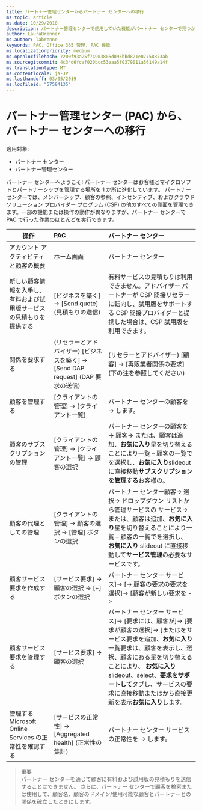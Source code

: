 ```yaml
---
title: パートナー管理センターからパートナー センターへの移行
ms.topic: article
ms.date: 10/29/2018
description: パートナー管理センターで使用していた機能がパートナー センターで見つかります
author: LauraBrenner
ms.author: labrenne
keywords: PAC, Office 365 管理, PAC 機能
ms.localizationpriority: medium
ms.openlocfilehash: 7200f93a25f74903805d095bbd821e07758873ab
ms.sourcegitcommit: 4c34d6fcaf020bcc53eaa5f0379011a56149a14f
ms.translationtype: MT
ms.contentlocale: ja-JP
ms.lasthandoff: 03/05/2019
ms.locfileid: "57584135"
---
```

# <a name="moving-from-partner-admin-center-pac-to-the-partner-center"></a>パートナー管理センター (PAC) から、パートナー センターへの移行

適用対象:
- パートナー センター
- パートナー管理センター

パートナー センターへようこそ! パートナー センターはお客様とマイクロソフトとパートナーシップを管理する場所を 1 か所に進化しています。 パートナー センターでは、メンバーシップ、顧客の参照、インセンティブ、およびクラウド ソリューション プロバイダー プログラム (CSP) の他のすべての側面を管理できます。一部の機能または操作の動作が異なりますが、パートナー センターで PAC で行った作業のほとんどを実行できます。 


|**操作**   |**PAC**   |**パートナー センター**   |
|--------------|:--------------|:---------------|
|アカウント アクティビティと顧客の概要|ホーム画面|パートナー センター|
|新しい顧客情報を入手し、有料および試用版サービスの見積もりを提供する|[ビジネスを築く] -> [Send quote] (見積もりの送信)|有料サービスの見積もりは利用できません。アドバイザー パートナーが CSP 間接リセラーに転向し、試用版をサポートする CSP 間接プロバイダーと提携した場合は、CSP 試用版を利用できます。 |
|関係を要求する|(リセラーとアドバイザー) [ビジネスを築く] -> [Send DAP request] (DAP 要求の送信)|(リセラーとアドバイザー) [顧客] -> [再販業者関係の要求] (下の注を参照してください)|
|顧客を管理する|[クライアントの管理] -> [クライアント一覧]|パートナー センターの顧客を -> します。|
|顧客のサブスクリプションの管理|[クライアントの管理] -> [クライアント一覧] -> 顧客の選択|パートナー センターの顧客を -> 顧客-> または、顧客は追加、**お気に入り**星を切り替えることにより一覧 – 顧客の一覧でを選択し、**お気に入り**slideoutに直接移動**サブスクリプションを管理する**お客様の。|
|顧客の代理としての管理|[クライアントの管理] -> 顧客の選択 -> [管理] ボタンの選択|パートナー センター顧客-> 選択-> ドロップダウン リストから管理サービスの サービス-> または、顧客は追加、**お気に入り**星を切り替えることにより一覧 – 顧客の一覧でを選択し、**お気に入り** slideout に直接移動して**サービス管理**の必要なサービスです。|
|顧客サービス要求を作成する|[サービス要求] -> 顧客の選択 -> [+] ボタンの選択 | パートナー センター サービス]-> [-> 顧客の要求の要求を選択]-> [顧客が新しい要求を ->|
|顧客サービス要求を管理する| [サービス要求] -> 顧客の選択|パートナー センター サービス]-> [要求には、顧客が]-> [要求が顧客の選択]-> [またはをサービス要求を追加、**お気に入り**一覧要求は、顧客を表示し、選択、顧客にある星を切り替えることにより、 **お気に入り**slideout、select、**要求をサポートして**タブし、サービスの要求に直接移動またはから直接更新を表示**お気に入り**します。|
|管理する Microsoft Online Services の正常性を確認する|[サービスの正常性] -> [Aggregated health] (正常性の集計)|パートナー センター サービスの正常性を -> します。|

>重要<br>
パートナー センターを通じて顧客に有料および試用版の見積もりを送信することはできません。 さらに、パートナー センターで顧客を検索または使用して、顧客名、顧客のドメイン/使用可能な顧客とパートナーとの関係を確立したときにします。